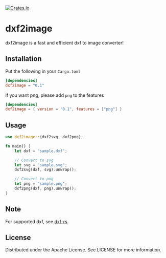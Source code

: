 [![Crates.io](https://img.shields.io/crates/v/dxf2image?style=for-the-badge)](https://crates.io/crates/dxf2image)

# dxf2image

dxf2image is a fast and efficient dxf to image converter!

## Installation

Put the following in your `Cargo.toml`
``` toml
[dependencies]
dxf2image = "0.1"
```

If you want png, please add `png` to the features
``` toml
[dependencies]
dxf2image = { version = "0.1", features = ["png"] }
```

## Usage

``` rust
use dxf2image::{dxf2svg, dxf2png};

fn main() {
    let dxf = "sample.dxf";

    // Convert to svg
    let svg = "sample.svg";
    dxf2svg(dxf, svg).unwrap();

    // Convert to png
    let png = "sample.png";
    dxf2png(dxf, png).unwrap();
}
```

## Note

For supported dxf, see [dxf-rs](https://github.com/ixmilia/dxf-rs).

## License

Distributed under the Apache License. See LICENSE for more information.

